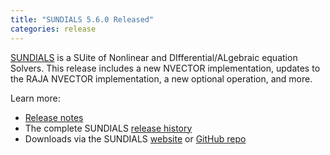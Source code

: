 ```yaml
---
title: "SUNDIALS 5.6.0 Released"
categories: release
---
```


[SUNDIALS](https://github.com/LLNL/sundials) is a SUite of Nonlinear and DIfferential/ALgebraic equation Solvers. This release includes a new NVECTOR implementation, updates to the RAJA NVECTOR implementation, a new optional operation, and more.

Learn more:
- [Release notes](https://github.com/LLNL/sundials/releases/tag/v5.6.0)
- The complete SUNDIALS [release history](https://computing.llnl.gov/projects/sundials/release-history)
- Downloads via the SUNDIALS [website](https://computing.llnl.gov/projects/sundials) or [GitHub repo](https://github.com/LLNL/sundials)
